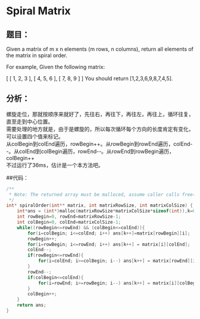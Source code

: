 # Spiral Matrix
## 题目：
Given a matrix of m x n elements (m rows, n columns), return all elements of the matrix in spiral order.

For example,
Given the following matrix:

[
 [ 1, 2, 3 ],
 [ 4, 5, 6 ],
 [ 7, 8, 9 ]
]
You should return [1,2,3,6,9,8,7,4,5].

## 分析：
螺旋走位，那就按顺序来就好了，先往右，再往下，再往左，再往上，循环往复，直至走到中心位置。<br>
需要处理的地方就是，由于是螺旋的，所以每次循环每个方向的长度肯定有变化，可以设置四个值来标记。<br>
从colBegin到colEnd遍历，rowBegin++。从rowBegin到rowEnd遍历，colEnd--。从colEnd到colBegin遍历，rowEnd--。从rowEnd到rowBegin遍历，colBegin++<br>
不过运行了36ms，估计是一个本方法吧。

##代码：
```c
/**
 * Note: The returned array must be malloced, assume caller calls free().
 */
int* spiralOrder(int** matrix, int matrixRowSize, int matrixColSize) {
    int*ans = (int*)malloc(matrixRowSize*matrixColSize*sizeof(int)),k=0,i=0;
    int rowBegin=0, rowEnd=matrixRowSize-1;
    int colBegin=0, colEnd=matrixColSize-1;
    while((rowBegin<=rowEnd) && (colBegin<=colEnd)){
        for(i=colBegin; i<=colEnd; i++) ans[k++]=matrix[rowBegin][i];
        rowBegin++;
        for(i=rowBegin; i<=rowEnd; i++) ans[k++] = matrix[i][colEnd];
        colEnd--;
        if(rowBegin<=rowEnd){
            for(i=colEnd; i>=colBegin; i--) ans[k++] = matrix[rowEnd][i];
        }
        rowEnd--;
        if(colBegin<=colEnd){
            for(i=rowEnd; i>=rowBegin; i--) ans[k++] = matrix[i][colBegin];
        }
        colBegin++;
    }
    return ans;
}
```
